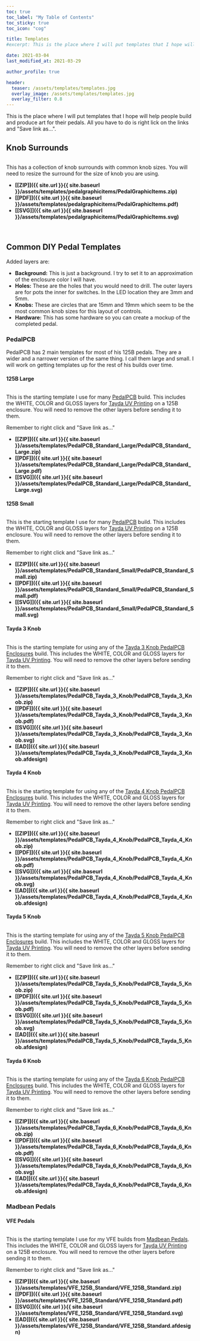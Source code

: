 ```yaml
---
toc: true
toc_label: "My Table of Contents"
toc_sticky: true
toc_icon: "cog"

title: Templates
#excerpt: This is the place where I will put templates that I hope will help people build and produce art for their pedals.

date: 2021-03-04
last_modified_at: 2021-03-29

author_profile: true

header:
  teaser: /assets/templates/templates.jpg
  overlay_image: /assets/templates/templates.jpg
  overlay_filter: 0.8
---
```


This is the place where I will put templates that I hope will help people build and produce art for their pedals. All you have to do is right lick on the links and "Save link as...".

## Knob Surrounds
<figure  style="width: 200px" class="align-left">
  <a href="{{ site.url }}{{ site.baseurl }}/assets/images/templates/pedalgraphicitems/PedalGraphicItems.jpg"><img src="{{ site.url }}{{ site.baseurl }}/assets/templates/pedalgraphicitems/PedalGraphicItems.jpg" alt=""></a>
</figure>

This has a collection of knob surrounds with common knob sizes. You will need to resize the surround for the size of knob you are using. 

* **[[ZIP]]({{ site.url }}{{ site.baseurl }}/assets/templates/pedalgraphicitems/PedalGraphicItems.zip)** 
* **[[PDF]]({{ site.url }}{{ site.baseurl }}/assets/templates/pedalgraphicitems/PedalGraphicItems.pdf)** 
* **[[SVG]]({{ site.url }}{{ site.baseurl }}/assets/templates/pedalgraphicitems/PedalGraphicItems.svg)** 

<br>
 
## Common DIY Pedal Templates

Added layers are:

* **Background:** This is just a background. I try to set it to an approximation of the enclosure color I will have.
* **Holes:** These are the holes that you would need to drill. The outer layers are for pots the inner for switches. In the LED location they are 3mm and 5mm.
* **Knobs:** These are circles that are 15mm and 19mm which seem to be the most common knob sizes for this layout of controls.
* **Hardware:** This has some hardware so you can create a mockup of the completed pedal.

### PedalPCB

PedalPCB has 2 main templates for most of his 125B pedals. They are a wider and a narrower version of the same thing. I call them large and small. I will work on getting templates up for the rest of his builds over time.

#### 125B Large

<figure  style="width: 220px" class="align-left">
  <a href="{{ site.url }}{{ site.baseurl }}/assets/images/templates/PedalPCB_Standard_Large/PedalPCB_Standard_Large.png"><img src="{{ site.url }}{{ site.baseurl }}/assets/templates/PedalPCB_Standard_Large/PedalPCB_Standard_Large.png" alt=""></a>
</figure>

This is the starting template I use for many [PedalPCB](https://www.pedalpcb.com) build. This includes the WHITE, COLOR and GLOSS layers for [Tayda UV Printing](https://www.taydaelectronics.com/hardware/enclosures/enclosure-uv-printing-service.html) on a 125B enclosure. You will need to remove the other layers before sending it to them. 

Remember to right click and "Save link as..."

* **[[ZIP]]({{ site.url }}{{ site.baseurl }}/assets/templates/PedalPCB_Standard_Large/PedalPCB_Standard_Large.zip)** 
* **[[PDF]]({{ site.url }}{{ site.baseurl }}/assets/templates/PedalPCB_Standard_Large/PedalPCB_Standard_Large.pdf)** 
* **[[SVG]]({{ site.url }}{{ site.baseurl }}/assets/templates/PedalPCB_Standard_Large/PedalPCB_Standard_Large.svg)** 

#### 125B Small

<figure  style="width: 220px" class="align-left">
  <a href="{{ site.url }}{{ site.baseurl }}/assets/images/templates/PedalPCB_Standard_Small/PedalPCB_Standard_Small.png"><img src="{{ site.url }}{{ site.baseurl }}/assets/templates/PedalPCB_Standard_Small/PedalPCB_Standard_Small.png" alt=""></a>
</figure>

This is the starting template I use for many [PedalPCB](https://www.pedalpcb.com) build. This includes the WHITE, COLOR and GLOSS layers for [Tayda UV Printing](https://www.taydaelectronics.com/hardware/enclosures/enclosure-uv-printing-service.html) on a 125B enclosure. You will need to remove the other layers before sending it to them. 

Remember to right click and "Save link as..."

* **[[ZIP]]({{ site.url }}{{ site.baseurl }}/assets/templates/PedalPCB_Standard_Small/PedalPCB_Standard_Small.zip)** 
* **[[PDF]]({{ site.url }}{{ site.baseurl }}/assets/templates/PedalPCB_Standard_Small/PedalPCB_Standard_Small.pdf)** 
* **[[SVG]]({{ site.url }}{{ site.baseurl }}/assets/templates/PedalPCB_Standard_Small/PedalPCB_Standard_Small.svg)** 

#### Tayda 3 Knob

<figure  style="width: 220px" class="align-left">
  <a href="{{ site.url }}{{ site.baseurl }}/assets/images/templates/PedalPCB_Tayda_3_Knob/PedalPCB_Tayda_3_Knob.png"><img src="{{ site.url }}{{ site.baseurl }}/assets/templates/PedalPCB_Tayda_3_Knob/PedalPCB_Tayda_3_Knob.png" alt=""></a>
</figure>

This is the starting template for using any of the [Tayda 3 Knob PedalPCB Enclosures](https://www.taydaelectronics.com/hardware/enclosures/drilled-enclosures-for-pedalpcb.html) build. This includes the WHITE, COLOR and GLOSS layers for [Tayda UV Printing](https://www.taydaelectronics.com/hardware/enclosures/enclosure-uv-printing-service.html). You will need to remove the other layers before sending it to them. 

Remember to right click and "Save link as..."

* **[[ZIP]]({{ site.url }}{{ site.baseurl }}/assets/templates/PedalPCB_Tayda_3_Knob/PedalPCB_Tayda_3_Knob.zip)** 
* **[[PDF]]({{ site.url }}{{ site.baseurl }}/assets/templates/PedalPCB_Tayda_3_Knob/PedalPCB_Tayda_3_Knob.pdf)** 
* **[[SVG]]({{ site.url }}{{ site.baseurl }}/assets/templates/PedalPCB_Tayda_3_Knob/PedalPCB_Tayda_3_Knob.svg)** 
* **[[AD]]({{ site.url }}{{ site.baseurl }}/assets/templates/PedalPCB_Tayda_3_Knob/PedalPCB_Tayda_3_Knob.afdesign)** 

#### Tayda 4 Knob

<figure  style="width: 220px" class="align-left">
  <a href="{{ site.url }}{{ site.baseurl }}/assets/images/templates/PedalPCB_Tayda_4_Knob/PedalPCB_Tayda_4_Knob.png"><img src="{{ site.url }}{{ site.baseurl }}/assets/templates/PedalPCB_Tayda_4_Knob/PedalPCB_Tayda_4_Knob.png" alt=""></a>
</figure>

This is the starting template for using any of the [Tayda 4 Knob PedalPCB Enclosures](https://www.taydaelectronics.com/hardware/enclosures/drilled-enclosures-for-pedalpcb.html) build. This includes the WHITE, COLOR and GLOSS layers for [Tayda UV Printing](https://www.taydaelectronics.com/hardware/enclosures/enclosure-uv-printing-service.html). You will need to remove the other layers before sending it to them. 

Remember to right click and "Save link as..."

* **[[ZIP]]({{ site.url }}{{ site.baseurl }}/assets/templates/PedalPCB_Tayda_4_Knob/PedalPCB_Tayda_4_Knob.zip)** 
* **[[PDF]]({{ site.url }}{{ site.baseurl }}/assets/templates/PedalPCB_Tayda_4_Knob/PedalPCB_Tayda_4_Knob.pdf)** 
* **[[SVG]]({{ site.url }}{{ site.baseurl }}/assets/templates/PedalPCB_Tayda_4_Knob/PedalPCB_Tayda_4_Knob.svg)** 
* **[[AD]]({{ site.url }}{{ site.baseurl }}/assets/templates/PedalPCB_Tayda_4_Knob/PedalPCB_Tayda_4_Knob.afdesign)** 

#### Tayda 5 Knob

<figure  style="width: 220px" class="align-left">
  <a href="{{ site.url }}{{ site.baseurl }}/assets/images/templates/PedalPCB_Tayda_5_Knob/PedalPCB_Tayda_5_Knob.png"><img src="{{ site.url }}{{ site.baseurl }}/assets/templates/PedalPCB_Tayda_5_Knob/PedalPCB_Tayda_5_Knob.png" alt=""></a>
</figure>

This is the starting template for using any of the [Tayda 5 Knob PedalPCB Enclosures](https://www.taydaelectronics.com/hardware/enclosures/drilled-enclosures-for-pedalpcb.html) build. This includes the WHITE, COLOR and GLOSS layers for [Tayda UV Printing](https://www.taydaelectronics.com/hardware/enclosures/enclosure-uv-printing-service.html). You will need to remove the other layers before sending it to them. 

Remember to right click and "Save link as..."

* **[[ZIP]]({{ site.url }}{{ site.baseurl }}/assets/templates/PedalPCB_Tayda_5_Knob/PedalPCB_Tayda_5_Knob.zip)** 
* **[[PDF]]({{ site.url }}{{ site.baseurl }}/assets/templates/PedalPCB_Tayda_5_Knob/PedalPCB_Tayda_5_Knob.pdf)** 
* **[[SVG]]({{ site.url }}{{ site.baseurl }}/assets/templates/PedalPCB_Tayda_5_Knob/PedalPCB_Tayda_5_Knob.svg)** 
* **[[AD]]({{ site.url }}{{ site.baseurl }}/assets/templates/PedalPCB_Tayda_5_Knob/PedalPCB_Tayda_5_Knob.afdesign)** 

#### Tayda 6 Knob

<figure  style="width: 220px" class="align-left">
  <a href="{{ site.url }}{{ site.baseurl }}/assets/images/templates/PedalPCB_Tayda_6_Knob/PedalPCB_Tayda_6_Knob.png"><img src="{{ site.url }}{{ site.baseurl }}/assets/templates/PedalPCB_Tayda_6_Knob/PedalPCB_Tayda_6_Knob.png" alt=""></a>
</figure>

This is the starting template for using any of the [Tayda 6 Knob PedalPCB Enclosures](https://www.taydaelectronics.com/hardware/enclosures/drilled-enclosures-for-pedalpcb.html) build. This includes the WHITE, COLOR and GLOSS layers for [Tayda UV Printing](https://www.taydaelectronics.com/hardware/enclosures/enclosure-uv-printing-service.html). You will need to remove the other layers before sending it to them. 

Remember to right click and "Save link as..."

* **[[ZIP]]({{ site.url }}{{ site.baseurl }}/assets/templates/PedalPCB_Tayda_6_Knob/PedalPCB_Tayda_6_Knob.zip)** 
* **[[PDF]]({{ site.url }}{{ site.baseurl }}/assets/templates/PedalPCB_Tayda_6_Knob/PedalPCB_Tayda_6_Knob.pdf)** 
* **[[SVG]]({{ site.url }}{{ site.baseurl }}/assets/templates/PedalPCB_Tayda_6_Knob/PedalPCB_Tayda_6_Knob.svg)** 
* **[[AD]]({{ site.url }}{{ site.baseurl }}/assets/templates/PedalPCB_Tayda_6_Knob/PedalPCB_Tayda_6_Knob.afdesign)** 

### Madbean Pedals

#### VFE Pedals

<figure  style="width: 220px" class="align-left">
  <a href="{{ site.url }}{{ site.baseurl }}/assets/images/templates/VFE_125B_Standard/VFE_125B_Standard.png"><img src="{{ site.url }}{{ site.baseurl }}/assets/templates/VFE_125B_Standard/VFE_125B_Standard.png" alt=""></a>
</figure>

This is the starting template I use for my VFE builds from [Madbean Pedals](https://www.madbeanpedals.com/projects/index.html). This includes the WHITE, COLOR and GLOSS layers for [Tayda UV Printing](https://www.taydaelectronics.com/hardware/enclosures/enclosure-uv-printing-service.html) on a 125B enclosure. You will need to remove the other layers before sending it to them. 

Remember to right click and "Save link as..."

* **[[ZIP]]({{ site.url }}{{ site.baseurl }}/assets/templates/VFE_125B_Standard/VFE_125B_Standard.zip)** 
* **[[PDF]]({{ site.url }}{{ site.baseurl }}/assets/templates/VFE_125B_Standard/VFE_125B_Standard.pdf)** 
* **[[SVG]]({{ site.url }}{{ site.baseurl }}/assets/templates/VFE_125B_Standard/VFE_125B_Standard.svg)** 
* **[[AD]]({{ site.url }}{{ site.baseurl }}/assets/templates/VFE_125B_Standard/VFE_125B_Standard.afdesign)** 


